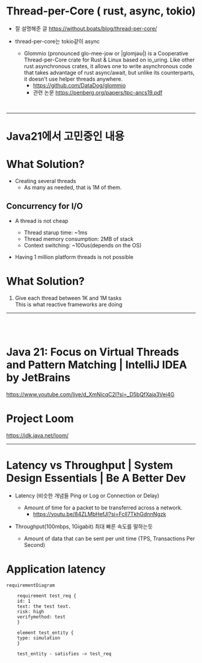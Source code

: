 # Thread-per-Core  ( rust, async, tokio)

- 잘 설명해준 글 https://without.boats/blog/thread-per-core/



- thread-per-core는 tokio같이 async
  - Glommio (pronounced glo-mee-jow or |glomjəʊ|) is a Cooperative Thread-per-Core crate for Rust & Linux based on io_uring. Like other rust asynchronous crates, it allows one to write asynchronous code that takes advantage of rust async/await, but unlike its counterparts, it doesn't use helper threads anywhere.
    - https://github.com/DataDog/glommio
    - 관련 논문 https://penberg.org/papers/tpc-ancs19.pdf

<br>

<hr>

# Java21에서 고민중인 내용

# What Solution?

- Creating several threads
  - As many as needed, that is 1M of them.


## Concurrency for I/O

- A thread is not cheap
  - Thread starup time: ~1ms 
  - Thread memory consumption: 2MB of stack
  - Context switching: ~100us(depends on the OS)

- Having 1 million platform threads is not possible

# What Solution?

1) Give each thread between 1K and 1M tasks <br>This is what reactive frameworks are doing


<hr>

<br>


<table>

</table>


# Java 21: Focus on Virtual Threads and Pattern Matching | IntelliJ IDEA by JetBrains

https://www.youtube.com/live/d_XmNicqC2I?si=_D5bQfXaja3Vei4G

# Project Loom

https://jdk.java.net/loom/

<hr>

# Latency vs Throughput | System Design Essentials | Be A Better Dev

- Latency (비슷한 개념들 Ping or Log or Connection or Delay)
  - Amount of time for a packet to be transferred across a network.
    - https://youtu.be/84ZLMbHefJI?si=FcIl7TkhGdnnNgzk
 
- Throughput(100mbps,  1Gigabit) 최대 빠른 속도를 말하는듯 
  - Amount of data that can be sent per unit time (TPS, Transactions Per Second)

# Application latency

```mermaid
requirementDiagram

    requirement test_req {
    id: 1
    text: the test text.
    risk: high
    verifymethod: test
    }

    element test_entity {
    type: simulation
    }

    test_entity - satisfies -> test_req

```
